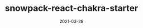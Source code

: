 ---
title: snowpack-react-chakra-starter
projectLink: https://snowpack-react-chakra-starter.sznm.dev
repoLink: https://github.com/agustinusnathaniel/snowpack-react-chakra-starter
description: template to initialize snowpack react-ts app with Chakra UI setup
date: "2021-03-28"
icon: "/app_icons/nextarter-chakra.svg"
appStoreLink:
playStoreLink:
stacks:
  - react
  - chakra-ui
---